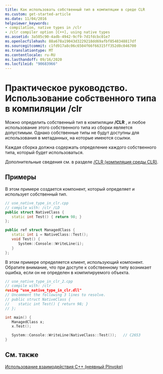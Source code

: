 ```yaml
---
title: Как использовать собственный тип в компиляции в среде CLR
ms.custom: get-started-article
ms.date: 11/04/2016
helpviewer_keywords:
- compilation, native types in /clr
- /clr compiler option [C++], using native types
ms.assetid: 3a505c90-4adb-4942-9cf9-7d1fdcbc01e7
ms.openlocfilehash: 88a678a19043d3229218dd69afbf8548348817df
ms.sourcegitcommit: c1fd917a8c06c6504f66f66315ff352d0c046700
ms.translationtype: MT
ms.contentlocale: ru-RU
ms.lasthandoff: 09/16/2020
ms.locfileid: "90683966"
---
```

# <a name="how-to-use-a-native-type-in-a-clr-compilation"></a>Практическое руководство. Использование собственного типа в компиляции /clr

Можно определить собственный тип в компиляции **/CLR** , и любое использование этого собственного типа из сборки является допустимым. Однако собственные типы не будут доступны для использования в метаданных, на которые имеются ссылки.

Каждая сборка должна содержать определение каждого собственного типа, который будет использоваться.

Дополнительные сведения см. в разделе [/CLR (компиляция среды CLR)](../build/reference/clr-common-language-runtime-compilation.md).

## <a name="examples"></a>Примеры

В этом примере создается компонент, который определяет и использует собственный тип.

```cpp
// use_native_type_in_clr.cpp
// compile with: /clr /LD
public struct NativeClass {
   static int Test() { return 98; }
};

public ref struct ManagedClass {
   static int i = NativeClass::Test();
   void Test() {
      System::Console::WriteLine(i);
   }
};
```

В этом примере определяется клиент, использующий компонент. Обратите внимание, что при доступе к собственному типу возникает ошибка, если он не определен в компилируемого объекта.

```cpp
// use_native_type_in_clr_2.cpp
// compile with: /clr
#using "use_native_type_in_clr.dll"
// Uncomment the following 3 lines to resolve.
// public struct NativeClass {
//    static int Test() { return 98; }
// };

int main() {
   ManagedClass x;
   x.Test();

   System::Console::WriteLine(NativeClass::Test());   // C2653
}
```

## <a name="see-also"></a>См. также

[Использование взаимодействия C++ (неявный PInvoke)](../dotnet/using-cpp-interop-implicit-pinvoke.md)
